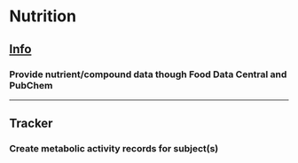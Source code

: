 # Nutrition

## [Info](https://nutrientinfo.app)
### Provide nutrient/compound data though Food Data Central and PubChem
---
## Tracker
### Create metabolic activity records for subject(s)
